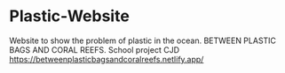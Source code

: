 # Plastic-Website
Website to show the problem of plastic in the ocean. BETWEEN PLASTIC BAGS AND CORAL REEFS. School project CJD
https://betweenplasticbagsandcoralreefs.netlify.app/
